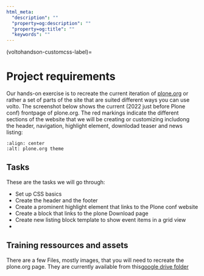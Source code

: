 ```yaml
---
html_meta:
  "description": ""
  "property=og:description": ""
  "property=og:title": ""
  "keywords": ""
---
```


(voltohandson-customcss-label)=

# Project requirements

Our hands-on exercise is to recreate the current iteration of [plone.org](https://plone.org) or rather a set of parts of the site that are suited different ways you can use volto.
The screenshot below shows the current (2022 just before Plone conf) frontpage of plone.org. The red markings indicate the different sections of the website that we will be creating or customizing includong the header, navigation, highlight element, downlodad teaser and news listing:

```{image} _static/ploneorg-frontpage.png
:align: center
:alt: plone.org theme
```

## Tasks

These are the tasks we will go through:

- Set up CSS basics
- Create the header and the footer
- Create a prominent highlight element that links to the Plone conf website
- Create a block that links to the plone Download page
- Create new listing block template to show event items in a grid view
-

## Training ressources and assets

There are a few Files, mostly images, that you will need to recreate the plone.org page. They are currently available from this[google drive folder](https://drive.google.com/drive/folders/1xDleXE8Emhr9xn_pnZaGfO9_HmU31L9e?usp=sharing)
